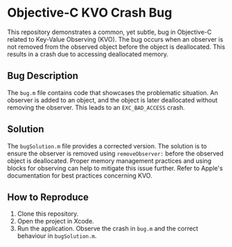 # Objective-C KVO Crash Bug

This repository demonstrates a common, yet subtle, bug in Objective-C related to Key-Value Observing (KVO). The bug occurs when an observer is not removed from the observed object before the object is deallocated.  This results in a crash due to accessing deallocated memory.

## Bug Description
The `bug.m` file contains code that showcases the problematic situation.  An observer is added to an object, and the object is later deallocated without removing the observer. This leads to an `EXC_BAD_ACCESS` crash.

## Solution
The `bugSolution.m` file provides a corrected version. The solution is to ensure the observer is removed using `removeObserver:` before the observed object is deallocated. Proper memory management practices and using blocks for observing can help to mitigate this issue further.  Refer to Apple's documentation for best practices concerning KVO.

## How to Reproduce
1. Clone this repository.
2. Open the project in Xcode.
3. Run the application. Observe the crash in `bug.m` and the correct behaviour in `bugSolution.m`.